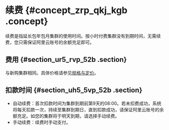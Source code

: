 # 续费 {#concept_zrp_qkj_kgb .concept}

续费是指延长包年包月集群的使用时间。按小时付费集群没有到期时间，无需续费，您只需保证阿里云账号的余额充足即可。

## 费用 {#section_ur5_rvp_52b .section}

与新购集群相同。具体价格请参见[规格与定价](intl.zh-CN/产品定价/规格与定价.md#)。

## 扣款时间 {#section_uh5_5vp_52b .section}

-   自动续费：首次扣款时间为集群到期前第9天的08:00。若未扣费成功，系统将每天扣款一次，持续至集群到期日，直到扣款成功，请保证阿里云账号的余额充足。如您的集群将于明天到期，请选择手动续费。
-   手动续费：续费时手动支付。

